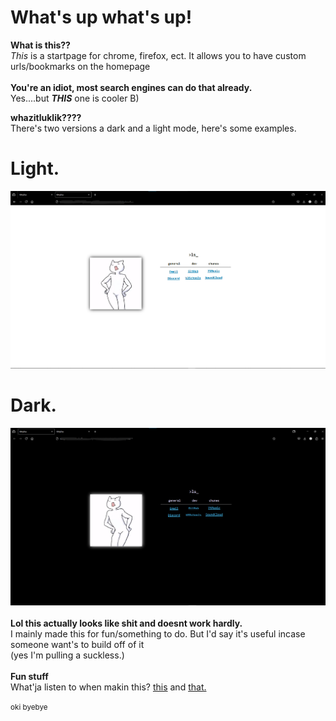 # What's up what's up!

**What is this??**<br>
*This* is a startpage for chrome, firefox, ect. It allows you to have custom urls/bookmarks on the homepage
<br><br>
**You're an idiot, most search engines can do that already.**<br>
Yes....but ***THIS*** one is cooler B)

**whazitluklik????**<br>
There's two versions a dark and a light mode, here's some examples.
# Light.
![Light](https://github.com/Bunn7/KittyDex/blob/main/Screenshots/Light.png)
<br>
# Dark.
![Dark](https://github.com/Bunn7/KittyDex/blob/main/Screenshots/Dark.png)
<br><br>
**Lol this actually looks like shit and doesnt work hardly.**<br>
I mainly made this for fun/something to do. But I'd say it's useful incase someone want's to build off of it<br>
(yes I'm pulling a suckless.)
<br><br>
**Fun stuff**<br>
What'ja listen to when makin this?
<a href="https://soundcloud.com/twisted-events/reactor-uk-hardcore-podcast-005-rescue-mc-steel">this</a> and <a href="https://soundcloud.com/raversreunited/legendspromomix">that.</a><br>
<br>
<sup>oki byebye</sup>
